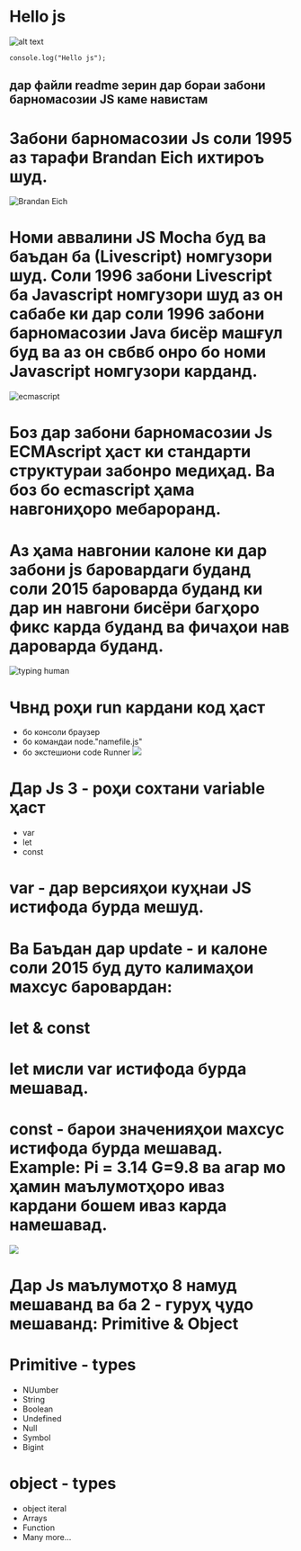 # Hello js
![alt text](image.png)
```
console.log("Hello js");
```
## дар файли readme зерин дар бораи забони барномасозии JS каме навистам 
# Забони барномасозии Js соли 1995 аз тарафи Brandan Eich ихтироъ шуд.
![Brandan Eich](./other/images.jpg)
# Номи аввалини JS Mocha буд ва баъдан бa (Livescript) номгузори шуд. Соли 1996 забони Livescript ба Javascript номгузори шуд аз он сабабе ки дар соли 1996 забони барномасозии Java бисёр машғул буд ва аз он свбвб онро бо номи Javascript номгузори карданд.
![ecmascript](./other/images.png)
# Боз дар забони барномасозии Js ECMAscript ҳаст ки стандарти структураи забонро медиҳад. Ва боз бо ecmascript ҳама навгониҳоро мебароранд.
# Аз ҳама навгонии калоне ки дар забони js баровардаги буданд соли 2015 бароварда буданд ки дар ин навгони бисёри багҳоро фикс карда буданд ва фичаҳои нав дароварда буданд.

![typing human](./other/typing.jpg)
# Чвнд роҳи run кардани код ҳаст
- бо консоли браузер
- бо командаи node."namefile.js"
- бо экстешиони code Runner
![](./other/code-runner.png)


# Дар  Js 3 - роҳи сохтани variable ҳаст 
- var 
- let 
- const

# var - дар версияҳои куҳнаи JS истифода бурда мешуд.
# Ва Баъдан дар update - и калоне соли 2015 буд дуто калимаҳои махсус баровардан:
# let & const
# let мисли var истифода бурда мешавад.
# const - барои значенияҳои махсус истифода бурда мешавад. Example: Pi = 3.14 G=9.8 ва агар мо ҳамин маълумотҳоро иваз кардани бошем иваз карда намешавад.

![](./other/ls%20values.jpg)
#  Дар Js маълумотҳо 8 намуд мешаванд ва ба 2 - гуруҳ ҷудо мешаванд: Primitive & Object
# Primitive - types 
- NUumber
- String 
- Boolean
- Undefined
- Null
- Symbol
- Bigint

# object - types
- object iteral 
- Arrays
- Function
- Many more...


